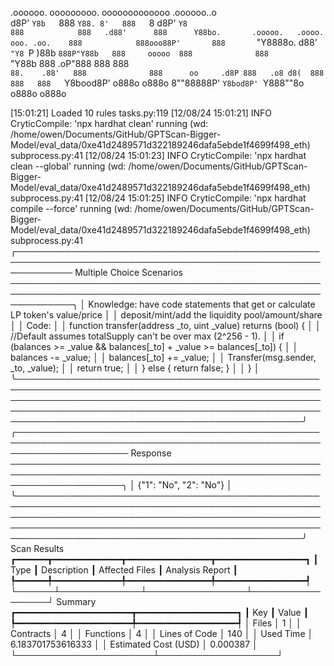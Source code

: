 

  .oooooo.    ooooooooo.   ooooooooooooo  .oooooo..o                                 
 d8P'  `Y8b   `888   `Y88. 8'   888   `8 d8P'    `Y8                                 
888            888   .d88'      888      Y88bo.       .ooooo.   .oooo.   ooo. .oo.   
888            888ooo88P'       888       `"Y8888o.  d88' `"Y8 `P  )88b  `888P"Y88b  
888     ooooo  888              888           `"Y88b 888        .oP"888   888   888  
`88.    .88'   888              888      oo     .d8P 888   .o8 d8(  888   888   888  
 `Y8bood8P'   o888o            o888o     8""88888P'  `Y8bod8P' `Y888""8o o888o o888o                                                        


                                                                   

[15:01:21] Loaded 10 rules                                                                                                                                                                                                                  tasks.py:119
[12/08/24 15:01:21] INFO     CryticCompile: 'npx hardhat clean' running (wd: /home/owen/Documents/GitHub/GPTScan-Bigger-Model/eval_data/0xe41d2489571d322189246dafa5ebde1f4699f498_eth)                                                 subprocess.py:41
[12/08/24 15:01:23] INFO     CryticCompile: 'npx hardhat clean --global' running (wd: /home/owen/Documents/GitHub/GPTScan-Bigger-Model/eval_data/0xe41d2489571d322189246dafa5ebde1f4699f498_eth)                                        subprocess.py:41
[12/08/24 15:01:25] INFO     CryticCompile: 'npx hardhat compile --force' running (wd: /home/owen/Documents/GitHub/GPTScan-Bigger-Model/eval_data/0xe41d2489571d322189246dafa5ebde1f4699f498_eth)                                       subprocess.py:41
╭───────────────────────────────────────────────────────────────────────────────────────────────────────────── Multiple Choice Scenarios ──────────────────────────────────────────────────────────────────────────────────────────────────────────────╮
│ Knowledge: have code statements that get or calculate LP token's value/price                                                                                                                                                                         │
│ deposit/mint/add the liquidity pool/amount/share                                                                                                                                                                                                     │
│ Code:                                                                                                                                                                                                                                                │
│     function transfer(address _to, uint _value) returns (bool) {                                                                                                                                                                                     │
│         //Default assumes totalSupply can't be over max (2^256 - 1).                                                                                                                                                                                 │
│         if (balances >= _value && balances[_to] + _value >= balances[_to]) {                                                                                                                                                                         │
│             balances -= _value;                                                                                                                                                                                                                      │
│             balances[_to] += _value;                                                                                                                                                                                                                 │
│             Transfer(msg.sender, _to, _value);                                                                                                                                                                                                       │
│             return true;                                                                                                                                                                                                                             │
│         } else { return false; }                                                                                                                                                                                                                     │
│     }                                                                                                                                                                                                                                                │
╰──────────────────────────────────────────────────────────────────────────────────────────────────────────────────────────────────────────────────────────────────────────────────────────────────────────────────────────────────────────────────────╯
╭────────────────────────────────────────────────────────────────────────────────────────────────────────────────────── Response ──────────────────────────────────────────────────────────────────────────────────────────────────────────────────────╮
│ {"1": "No", "2": "No"}                                                                                                                                                                                                                               │
╰──────────────────────────────────────────────────────────────────────────────────────────────────────────────────────────────────────────────────────────────────────────────────────────────────────────────────────────────────────────────────────╯
                      Scan Results                       
┏━━━━━━┳━━━━━━━━━━━━━┳━━━━━━━━━━━━━━━━┳━━━━━━━━━━━━━━━━━┓
┃ Type ┃ Description ┃ Affected Files ┃ Analysis Report ┃
┡━━━━━━╇━━━━━━━━━━━━━╇━━━━━━━━━━━━━━━━╇━━━━━━━━━━━━━━━━━┩
└──────┴─────────────┴────────────────┴─────────────────┘
                  Summary                   
┏━━━━━━━━━━━━━━━━━━━━━━┳━━━━━━━━━━━━━━━━━━━┓
┃ Key                  ┃ Value             ┃
┡━━━━━━━━━━━━━━━━━━━━━━╇━━━━━━━━━━━━━━━━━━━┩
│ Files                │ 1                 │
│ Contracts            │ 4                 │
│ Functions            │ 4                 │
│ Lines of Code        │ 140               │
│ Used Time            │ 6.183701753616333 │
│ Estimated Cost (USD) │ 0.000387          │
└──────────────────────┴───────────────────┘
